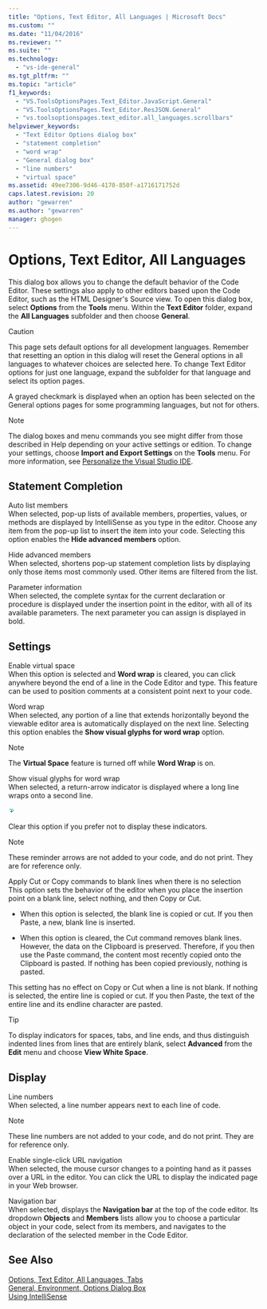 ```yaml
---
title: "Options, Text Editor, All Languages | Microsoft Docs"
ms.custom: ""
ms.date: "11/04/2016"
ms.reviewer: ""
ms.suite: ""
ms.technology: 
  - "vs-ide-general"
ms.tgt_pltfrm: ""
ms.topic: "article"
f1_keywords: 
  - "VS.ToolsOptionsPages.Text_Editor.JavaScript.General"
  - "VS.ToolsOptionsPages.Text_Editor.ResJSON.General"
  - "vs.toolsoptionspages.text_editor.all_languages.scrollbars"
helpviewer_keywords: 
  - "Text Editor Options dialog box"
  - "statement completion"
  - "word wrap"
  - "General dialog box"
  - "line numbers"
  - "virtual space"
ms.assetid: 49ee7306-9d46-4170-850f-a1716171752d
caps.latest.revision: 20
author: "gewarren"
ms.author: "gewarren"
manager: ghogen
---
```

# Options, Text Editor, All Languages
This dialog box allows you to change the default behavior of the Code Editor. These settings also apply to other editors based upon the Code Editor, such as the HTML Designer's Source view. To open this dialog box, select **Options** from the **Tools** menu. Within the **Text Editor** folder, expand the **All Languages** subfolder and then choose **General**.  
  
> [!CAUTION]
>  This page sets default options for all development languages. Remember that resetting an option in this dialog will reset the General options in all languages to whatever choices are selected here. To change Text Editor options for just one language, expand the subfolder for that language and select its option pages.  
  
 A grayed checkmark is displayed when an option has been selected on the General options pages for some programming languages, but not for others.  
  
> [!NOTE]
>  The dialog boxes and menu commands you see might differ from those described in Help depending on your active settings or edition. To change your settings, choose **Import and Export Settings** on the **Tools** menu. For more information, see [Personalize the Visual Studio IDE](../../ide/personalizing-the-visual-studio-ide.md).  
  
## Statement Completion  
 Auto list members  
 When selected, pop-up lists of available members, properties, values, or methods are displayed by IntelliSense as you type in the editor. Choose any item from the pop-up list to insert the item into your code. Selecting this option enables the **Hide advanced members** option.  
  
 Hide advanced members  
 When selected, shortens pop-up statement completion lists by displaying only those items most commonly used. Other items are filtered from the list.  
  
 Parameter information  
 When selected, the complete syntax for the current declaration or procedure is displayed under the insertion point in the editor, with all of its available parameters. The next parameter you can assign is displayed in bold.  
  
## Settings  
 Enable virtual space  
 When this option is selected and **Word wrap** is cleared, you can click anywhere beyond the end of a line in the Code Editor and type. This feature can be used to position comments at a consistent point next to your code.  
  
 Word wrap  
 When selected, any portion of a line that extends horizontally beyond the viewable editor area is automatically displayed on the next line. Selecting this option enables the **Show visual glyphs for word wrap** option.  
  
> [!NOTE]
>  The **Virtual Space** feature is turned off while **Word Wrap** is on.  
  
 Show visual glyphs for word wrap  
 When selected, a return-arrow indicator is displayed where a long line wraps onto a second line.  
  
 ![LineBreakSymbol screenshot](../../ide/reference/media/linebreak.gif "linebreak")  
  
 Clear this option if you prefer not to display these indicators.  
  
> [!NOTE]
>  These reminder arrows are not added to your code, and do not print. They are for reference only.  
  
 Apply Cut or Copy commands to blank lines when there is no selection  
 This option sets the behavior of the editor when you place the insertion point on a blank line, select nothing, and then Copy or Cut.  
  
-   When this option is selected, the blank line is copied or cut. If you then Paste, a new, blank line is inserted.  
  
-   When this option is cleared, the Cut command removes blank lines. However, the data on the Clipboard is preserved. Therefore, if you then use the Paste command, the content most recently copied onto the Clipboard is pasted. If nothing has been copied previously, nothing is pasted.  
  
 This setting has no effect on Copy or Cut when a line is not blank. If nothing is selected, the entire line is copied or cut. If you then Paste, the text of the entire line and its endline character are pasted.  
  
> [!TIP]
>  To display indicators for spaces, tabs, and line ends, and thus distinguish indented lines from lines that are entirely blank, select **Advanced** from the **Edit** menu and choose **View White Space**.  
  
## Display  
 Line numbers  
 When selected, a line number appears next to each line of code.  
  
> [!NOTE]
>  These line numbers are not added to your code, and do not print. They are for reference only.  
  
 Enable single-click URL navigation  
 When selected, the mouse cursor changes to a pointing hand as it passes over a URL in the editor. You can click the URL to display the indicated page in your Web browser.  
  
 Navigation bar  
 When selected, displays the **Navigation bar** at the top of the code editor. Its dropdown **Objects** and **Members** lists allow you to choose a particular object in your code, select from its members, and navigates to the declaration of the selected member in the Code Editor.  
  
## See Also  
 [Options, Text Editor, All Languages, Tabs](../../ide/reference/options-text-editor-all-languages-tabs.md)   
 [General, Environment, Options Dialog Box](../../ide/reference/general-environment-options-dialog-box.md)   
 [Using IntelliSense](../../ide/using-intellisense.md)